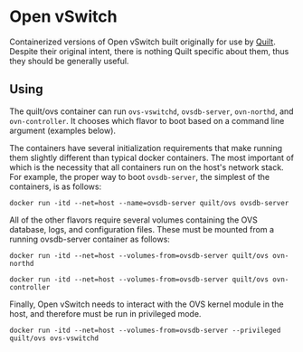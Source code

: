 # Open vSwitch
Containerized versions of Open vSwitch built originally for use by
[Quilt](http://quilt.io).  Despite their original intent, there is nothing Quilt
specific about them, thus they should be generally useful.

## Using
The quilt/ovs container can run `ovs-vswitchd`, `ovsdb-server`, `ovn-northd`,
and `ovn-controller`.  It chooses which flavor to boot based on a command line
argument (examples below).

The containers have several initialization requirements that make running them
slightly different than typical docker containers.  The most important
of which is the necessity that all containers run on the host's network stack.
For example, the proper way to boot `ovsdb-server`, the simplest of the
containers, is as follows:

    docker run -itd --net=host --name=ovsdb-server quilt/ovs ovsdb-server

All of the other flavors require several volumes containing the OVS database,
logs, and configuration files.  These must be mounted from a running
ovsdb-server container as follows:

    docker run -itd --net=host --volumes-from=ovsdb-server quilt/ovs ovn-northd

    docker run -itd --net=host --volumes-from=ovsdb-server quilt/ovs ovn-controller

Finally, Open vSwitch needs to interact with the OVS kernel module in the host,
and therefore must be run in privileged mode.

    docker run -itd --net=host --volumes-from=ovsdb-server --privileged quilt/ovs ovs-vswitchd
